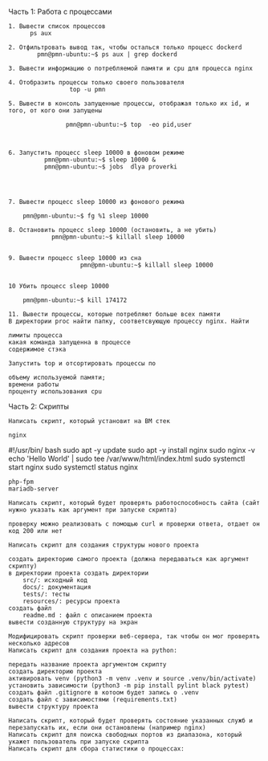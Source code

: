 Часть 1: Работа с процессами

    1. Вывести список процессов
          ps aux
      
    2. Отфильтровать вывод так, чтобы осталься только процесс dockerd
            pmn@pmn-ubuntu:~$ ps aux | grep dockerd 

    3. Вывести информацию о потребляемой памяти и cpu для процесса nginx
    
    4. Отобразить процессы только своего пользователя
                     top -u pmn
             
    5. Вывести в консоль запущенные процессы, отображая только их id, и того, от кого они запущены

                    pmn@pmn-ubuntu:~$ top  -eo pid,user


        
    6. Запустить процесс sleep 10000 в фоновом режиме
              pmn@pmn-ubuntu:~$ sleep 10000 &  
              pmn@pmn-ubuntu:~$ jobs  dlya proverki 

              

         
    7. Вывести процесс sleep 10000 из фонового режима

        pmn@pmn-ubuntu:~$ fg %1 sleep 10000

    8. Остановить процесс sleep 10000 (остановить, а не убить)
                pmn@pmn-ubuntu:~$ killall sleep 10000

           
    9. Вывести процесс sleep 10000 из сна
                        pmn@pmn-ubuntu:~$ killall sleep 10000

    
    10 Убить процесс sleep 10000

        pmn@pmn-ubuntu:~$ kill 174172

    11. Вывести процессы, которые потребляют больше всех памяти
    В директории proc найти папку, соответсвующую процессу nginx. Найти

    лимиты процесса
    какая команда запущенна в процессе
    содержимое стэка

    Запустить top и отсортировать процессы по

    объему используемой памяти;
    времени работы
    проценту использования cpu

Часть 2: Скрипты

    Написать скрипт, который установит на ВМ стек

    nginx

#!/usr/bin/ bash
sudo apt -y update
sudo apt -y install nginx
sudo nginx -v
echo 'Hello World' | sudo tee /var/www/html/index.html
sudo systemctl start nginx
sudo systemctl status nginx
    
    php-fpm
    mariadb-server

    Написать скрипт, который будет проверять работоспособность сайта (сайт нужно указать как аргумент при запуске скрипта)

    проверку можно реализовать с помощью curl и проверки ответа, отдает он код 200 или нет

    Написать скрипт для создания структуры нового проекта

    создать директорию самого проекта (должна передаваться как аргумент скрипту)
    в директории проекта создать директории
        src/: исходный код
        docs/: документация
        tests/: тесты
        resources/: ресурсы проекта
    создать файл
        readme.md : файл с описанием проекта
    вывести созданную структуру на экран

    Модифицировать скрипт проверки веб-сервера, так чтобы он мог проверять несколько адресов
    Написать скрипт для создания проекта на python:

    передать название проекта аргументом скрипту
    создать директорию проекта
    активировать venv (python3 -m venv .venv и source .venv/bin/activate)
    установить зависимости (python3 -m pip install pylint black pytest)
    создать файл .gitignore в котоом будет запись о .venv
    создать файл с зависимостями (requirements.txt)
    вывести структуру проекта

    Написать скрипт, который будет проверять состояние указанных служб и перезапускать их, если они остановлены (например nginx)
    Написать скрипт для поиска свободных портов из диапазона, который укажет пользователь при запуске скрипта
    Написать скрипт для сбора статистики о процессах:

